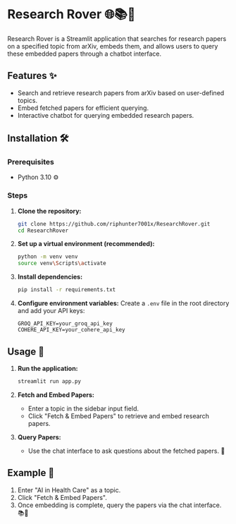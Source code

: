 
# Research Rover 🌐📚🤖

Research Rover is a Streamlit application that searches for research papers on a specified topic from arXiv, embeds them, and allows users to query these embedded papers through a chatbot interface.

## Features ✨

- Search and retrieve research papers from arXiv based on user-defined topics.
- Embed fetched papers for efficient querying.
- Interactive chatbot for querying embedded research papers.

## Installation 🛠️

### Prerequisites

- Python 3.10 ⚙️

### Steps

1. **Clone the repository:**
   ```bash
   git clone https://github.com/riphunter7001x/ResearchRover.git
   cd ResearchRover
   ```

2. **Set up a virtual environment (recommended):**
   ```bash
   python -m venv venv
   source venv\Scripts\activate
   ```

3. **Install dependencies:**
   ```bash
   pip install -r requirements.txt
   ```

4. **Configure environment variables:**
   Create a `.env` file in the root directory and add your API keys:
   ```plaintext
   GROQ_API_KEY=your_groq_api_key
   COHERE_API_KEY=your_cohere_api_key
   ```

## Usage 🚀

1. **Run the application:**
   ```bash
   streamlit run app.py
   ```

2. **Fetch and Embed Papers:**
   - Enter a topic in the sidebar input field.
   - Click "Fetch & Embed Papers" to retrieve and embed research papers.

3. **Query Papers:**
   - Use the chat interface to ask questions about the fetched papers. 💬

## Example 📝

1. Enter "AI in Health Care" as a topic.
2. Click "Fetch & Embed Papers".
3. Once embedding is complete, query the papers via the chat interface. 📚💬

